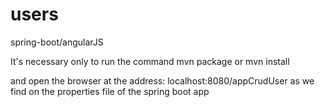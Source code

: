 # users
spring-boot/angularJS

It's necessary only to run the command 
mvn package or mvn install

and open the browser at the address:
localhost:8080/appCrudUser
as we find on the properties file of the spring boot app

